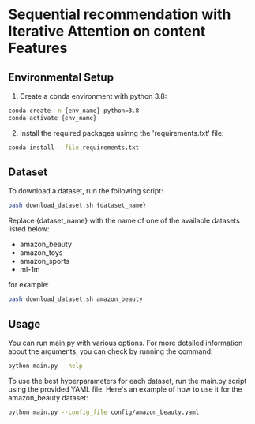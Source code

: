 # Sequential recommendation with Iterative Attention on content Features

## Environmental Setup
1. Create a conda environment with python 3.8:
```bash
conda create -n {env_name} python=3.8
conda activate {env_name}
```

2. Install the required packages usinng the 'requirements.txt' file:
```bash
conda install --file requirements.txt
```

## Dataset

To download a dataset, run the following script:

```bash
bash download_dataset.sh {dataset_name}
```

Replace {dataset_name} with the name of one of the available datasets listed below:
- amazon_beauty
- amazon_toys
- amazon_sports
- ml-1m

for example:

```bash
bash download_dataset.sh amazon_beauty
```

## Usage
You can run main.py with various options. For more detailed information about the arguments, you can check by running the command:

```bash
python main.py --help
```

To use the best hyperparameters for each dataset, run the main.py script using the provided YAML file. Here's an example of how to use it for the amazon_beauty dataset:

```bash
python main.py --config_file config/amazon_beauty.yaml
```